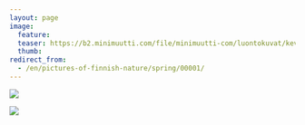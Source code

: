 ```yaml
---
layout: page
image:
  feature:
  teaser: https://b2.minimuutti.com/file/minimuutti-com/luontokuvat/kev%C3%A4t/IMG_20130511_074818-245px.jpg
  thumb:
redirect_from:
  - /en/pictures-of-finnish-nature/spring/00001/
---
```


![](https://b2.minimuutti.com/file/minimuutti-com/luontokuvat/kev%C3%A4t/IMG_20130511_074811-800px.jpg)

![](https://b2.minimuutti.com/file/minimuutti-com/luontokuvat/kev%C3%A4t/IMG_20130511_074818-800px.jpg)
